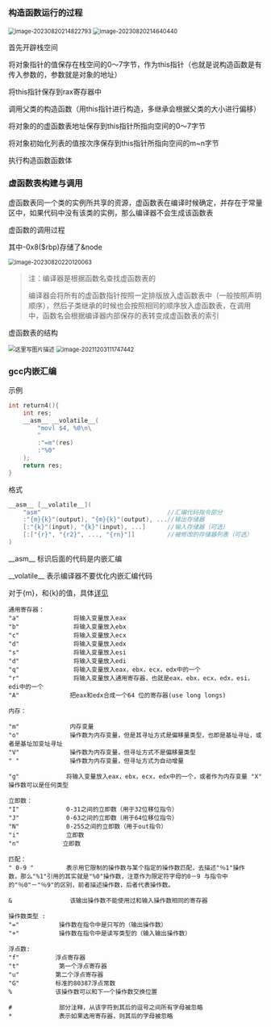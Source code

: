 ### 构造函数运行的过程

<img src="/home/LanQiDongLai/.config/Typora/typora-user-images/image-20230820214822793.png" alt="image-20230820214822793" style="zoom:80%;" />

<img src="/home/LanQiDongLai/.config/Typora/typora-user-images/image-20230820214640440.png" alt="image-20230820214640440" style="zoom:80%;" />

首先开辟栈空间

将对象指针的值保存在栈空间的0～7字节，作为this指针（也就是说构造函数是有传入参数的，参数就是对象的地址）

将this指针保存到rax寄存器中

调用父类的构造函数（用this指针进行构造，多继承会根据父类的大小进行偏移）

将对象的的虚函数表地址保存到this指针所指向空间的0～7字节

将对象初始化列表的值按次序保存到this指针所指向空间的m~n字节

执行构造函数函数体

### 虚函数表构建与调用

虚函数表同一个类的实例所共享的资源，虚函数表在编译时候确定，并存在于常量区中，如果代码中没有该类的实例，那么编译器不会生成该函数表

虚函数的调用过程

其中-0x8($rbp)存储了&node

<img src="/home/LanQiDongLai/.config/Typora/typora-user-images/image-20230820220120063.png" alt="image-20230820220120063" style="zoom:80%;" />

> 注：编译器是根据函数名查找虚函数表的
>
> 编译器会将所有的虚函数指针按照一定排版放入虚函数表中（一般按照声明顺序），然后子类继承的时候也会按照相同的顺序放入虚函数表，在调用中，函数名会根据编译器内部保存的表转变成虚函数表的索引

虚函数表的结构

<img src="https://img-blog.csdn.net/20160528104806455" alt="这里写图片描述" style="zoom:80%;" />

<img src="https://img-blog.csdnimg.cn/img_convert/a13123af4c1a645bdd8288dbc44c6cd1.png" alt="image-20211203111747442" style="zoom:80%;" />

### gcc内嵌汇编

示例

```cpp
int return4(){
    int res;
    __asm__ __volatile__(
        "movl $4, %0\n\
        "
        :"=m"(res)
        :"%0"
    );
    return res;
}
```

格式

```cpp
__asm__ [__volatile__](
    "asm"									//汇编代码指令部分
    :"{m}{k}"(output), "{m}{k}"(output), ...//输出存储器
    [:"{k}"(input), "{k}"(input), ...]		//输入存储器（可选）
    [:["{r}", "{r2}", ..., "{rn}"]]			//被修改的存储器列表（可选）
)
```

\_\_asm\_\_ 标识后面的代码是内嵌汇编

\_\_volatile\_\_ 表示编译器不要优化内嵌汇编代码

对于{m}，和{k}的值，具体[详见](https://zhuanlan.zhihu.com/p/578286784)

```text
通用寄存器：
"a"               将输入变量放入eax
"b"               将输入变量放入ebx
"c"               将输入变量放入ecx
"d"               将输入变量放入edx
"s"               将输入变量放入esi
"d"               将输入变量放入edi
"q"               将输入变量放入eax，ebx，ecx，edx中的一个
"r"               将输入变量放入通用寄存器，也就是eax，ebx，ecx，edx，esi，edi中的一个
"A"              把eax和edx合成一个64 位的寄存器(use long longs)

内存：

"m"              内存变量
"o"              操作数为内存变量，但是其寻址方式是偏移量类型，也即是基址寻址，或者是基址加变址寻址
"V"              操作数为内存变量，但寻址方式不是偏移量类型
" "              操作数为内存变量，但寻址方式为自动增量

"g"             将输入变量放入eax，ebx，ecx，edx中的一个，或者作为内存变量 "X"            操作数可以是任何类型

立即数：
"I"             0-31之间的立即数（用于32位移位指令）
"J"             0-63之间的立即数（用于64位移位指令）
"N"             0-255之间的立即数（用于out指令）
"i"             立即数 
"n"            立即数

匹配：
" 0-9 "         表示用它限制的操作数与某个指定的操作数匹配，去描述"％1"操作
数，那么"%1"引用的其实就是"%0"操作数，注意作为限定符字母的0－9 与指令中
的"％0"－"％9"的区别，前者描述操作数，后者代表操作数。

&                该输出操作数不能使用过和输入操作数相同的寄存器

操作数类型 :      
"="           操作数在指令中是只写的（输出操作数） 
"+"           操作数在指令中是读写类型的（输入输出操作数）

浮点数:
"f"          浮点寄存器
"t"           第一个浮点寄存器
"u"          第二个浮点寄存器
"G"          标准的80387浮点常数
%            该操作数可以和下一个操作数交换位置
                                    
#             部分注释，从该字符到其后的逗号之间所有字母被忽略
*             表示如果选用寄存器，则其后的字母被忽略
```
